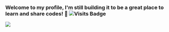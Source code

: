 ### Welcome to my profile, I'm still building it to be a great place to learn and share codes! 👋 ![Visits Badge](https://badges.pufler.dev/visits/engcristian/engcristian)

[![](https://github-readme-stats.vercel.app/api/wakatime?username=engcristian&layout=compact)](https://wakatime.com/@engcristian)

